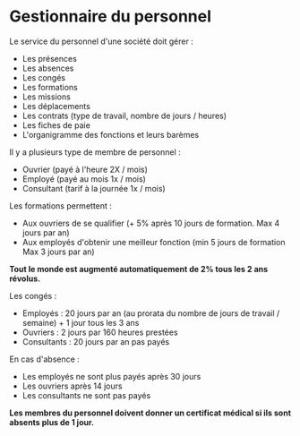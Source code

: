 # Gestionnaire du personnel
 

Le service du personnel d'une société doit gérer :

- Les présences
- Les absences
- Les congés
- Les formations
- Les missions
- Les déplacements
- Les contrats (type de travail, nombre de jours / heures)
- Les fiches de paie
- L'organigramme des fonctions et leurs barèmes
 

Il y a plusieurs type de membre de personnel :

- Ouvrier (payé à l'heure 2X / mois)
- Employé (payé au mois 1x / mois)
- Consultant (tarif à la journée 1x / mois)
 

Les formations permettent :

- Aux ouvriers de se qualifier (+ 5% après 10 jours de formation. Max 4 jours par an)
- Aux employés d'obtenir une meilleur fonction (min 5 jours de formation Max 3 jours par an)
 

**Tout le monde est augmenté automatiquement de 2% tous les 2 ans révolus.**

 

Les congés :

- Employés : 20 jours par an (au prorata du nombre de jours de travail / semaine) + 1 jour tous les 3 ans
- Ouvriers :  2 jours par 160 heures prestées
- Consultants : 20 jours par an pas payés
 

En cas d'absence :

- Les employés ne sont plus payés après 30 jours
- Les ouvriers après 14 jours
- Les consultants ne sont pas payés
 

**Les membres du personnel doivent donner un certificat médical si ils sont absents plus de 1 jour.**

 
